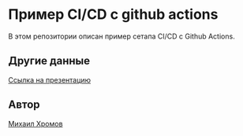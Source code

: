 # Пример CI/CD с github actions
В этом репозитории описан пример сетапа CI/CD с Github Actions.

## Другие данные
[Ссылка на презентацию](https://docs.google.com/presentation/d/1OUmoYoDGPweKPGQCKsVN1K-o-UksVvw_BOnXgFNKkS0/edit#slide=id.g27f99cccac5_2_43)

## Автор
[Михаил Хромов](https://t.me/mikhail_khromov)
